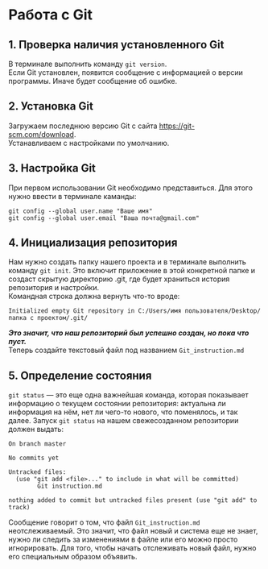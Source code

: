 # Работа с Git

## 1. Проверка наличия установленного Git
В терминале выполнить команду `git version`.  
Если Git установлен, появится сообщение с информацией о версии программы. Иначе будет сообщение об ошибке.

## 2. Установка Git
Загружаем последнюю версию Git с сайта https://git-scm.com/download.  
Устанавливаем с настройками по умолчанию.

## 3. Настройка Git
При первом использовании Git необходимо представиться. Для этого нужно ввести в терминале каманды:
```
git config --global user.name "Ваше имя"
git config --global user.email "Ваша почта@gmail.com"
```
## 4. Инициализация репозитория

Нам нужно создать папку нашего проекта и в терминале выполнить команду `git init`.
Это включит приложение в этой конкретной папке и создаст скрытую директорию .git, где будет храниться история репозитория и настройки.  
Командная строка должна вернуть что-то вроде:
```
Initialized empty Git repository in C:/Users/имя пользователя/Desktop/папка с проектом/.git/
```
***Это значит, что наш репозиторий был успешно создан, но пока что пуст.***  
Теперь создайте текстовый файл под названием `Git_instruction.md`

## 5. Определение состояния

`git status` — это еще одна важнейшая команда, которая показывает информацию о текущем состоянии репозитория: актуальна ли информация на нём, нет ли чего-то нового, что поменялось, и так далее. Запуск `git status` на нашем свежесозданном репозитории должен выдать:

```
On branch master

No commits yet

Untracked files:
  (use "git add <file>..." to include in what will be committed)
        Git instruction.md

nothing added to commit but untracked files present (use "git add" to track)
```

Сообщение говорит о том, что файл `Git_instruction.md` неотслеживаемый. Это значит, что файл новый и система еще не знает, нужно ли следить за изменениями в файле или его можно просто игнорировать. Для того, чтобы начать отслеживать новый файл, нужно его специальным образом объявить.
